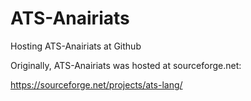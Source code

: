 # ATS-Anairiats
Hosting ATS-Anairiats at Github

Originally, ATS-Anairiats was hosted at
sourceforge.net:

https://sourceforge.net/projects/ats-lang/

